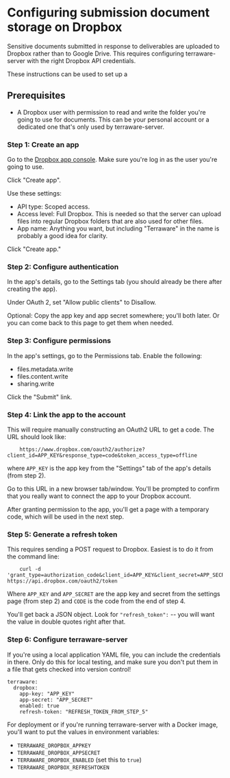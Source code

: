 # Configuring submission document storage on Dropbox

Sensitive documents submitted in response to deliverables are uploaded to Dropbox rather than to Google Drive. This requires configuring terraware-server with the right Dropbox API credentials.

These instructions can be used to set up a

## Prerequisites

- A Dropbox user with permission to read and write the folder you're going to use for documents. This can be your personal account or a dedicated one that's only used by terraware-server.

### Step 1: Create an app

Go to the [Dropbox app console](https://www.dropbox.com/developers/apps). Make sure you're log in as the user you're going to use.

Click "Create app".

Use these settings:

- API type: Scoped access.
- Access level: Full Dropbox. This is needed so that the server can upload files into regular Dropbox folders that are also used for other files.
- App name: Anything you want, but including "Terraware" in the name is probably a good idea for clarity.

Click "Create app."

### Step 2: Configure authentication

In the app's details, go to the Settings tab (you should already be there after creating the app).

Under OAuth 2, set "Allow public clients" to Disallow.

Optional: Copy the app key and app secret somewhere; you'll both later. Or you can come back to this page to get them when needed.

### Step 3: Configure permissions

In the app's settings, go to the Permissions tab. Enable the following:

- files.metadata.write
- files.content.write
- sharing.write

Click the "Submit" link.

### Step 4: Link the app to the account

This will require manually constructing an OAuth2 URL to get a code. The URL should look like:

        https://www.dropbox.com/oauth2/authorize?client_id=APP_KEY&response_type=code&token_access_type=offline

where `APP_KEY` is the app key from the "Settings" tab of the app's details (from step 2).

Go to this URL in a new browser tab/window. You'll be prompted to confirm that you really want to connect the app to your Dropbox account.

After granting permission to the app, you'll get a page with a temporary code, which will be used in the next step.

### Step 5: Generate a refresh token

This requires sending a POST request to Dropbox. Easiest is to do it from the command line:

        curl -d 'grant_type=authorization_code&client_id=APP_KEY&client_secret=APP_SECRET&code=CODE' https://api.dropbox.com/oauth2/token

Where `APP_KEY` and `APP_SECRET` are the app key and secret from the settings page (from step 2) and `CODE` is the code from the end of step 4.

You'll get back a JSON object. Look for `"refresh_token":` -- you will want the value in double quotes right after that.

### Step 6: Configure terraware-server

If you're using a local application YAML file, you can include the credentials in there. Only do this for local testing, and make sure you don't put them in a file that gets checked into version control!

```
terraware:
  dropbox:
    app-key: "APP_KEY"
    app-secret: "APP_SECRET"
    enabled: true
    refresh-token: "REFRESH_TOKEN_FROM_STEP_5"
```

For deployment or if you're running terraware-server with a Docker image, you'll want to put the values in environment variables:

- `TERRAWARE_DROPBOX_APPKEY`
- `TERRAWARE_DROPBOX_APPSECRET`
- `TERRAWARE_DROPBOX_ENABLED` (set this to `true`)
- `TERRAWARE_DROPBOX_REFRESHTOKEN`

